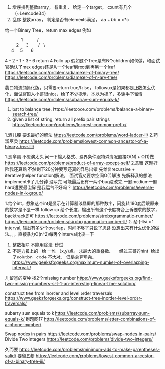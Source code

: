 1. 增序排列整数array， 有重复， 给定一个target， count有几个 （~Leetcode34）
2. 乱序 整数array， 判定是否有elements满足， a*a + b*b = c*c



给一个Binary Tree，return max edges
例如

             1
           /    \
         2      3
       /   \       \
     4     5       6        

4 - 2 - 1 - 3 - 6
return 4
Follo up 假如这个Tree是有N个children如何做，和面试官确认了max edges还是从一个leaf到root到再另一个leaf
https://leetcode.com/problems/diameter-of-binary-tree/
https://leetcode.com/problems/diameter-of-n-ary-tree/



蠡口物流领简化版，只需要return true/false，
followup是如果都是正数怎么优化，面试官国人小哥很nice，给了不少提示，本以为挂了，多谢手下留情
https://leetcode.com/problems/subarray-sum-equals-k/



1. bst to balance tree.
https://leetcode.com/problems/balance-a-binary-search-tree/
2. given a list of string, return all prefix pair strings.
https://leetcode.com/problems/longest-common-prefix/



1.酒儿腰 要求最好的解法 
https://leetcode.com/problems/word-ladder-ii/
2.药溜巫灵
https://leetcode.com/problems/lowest-common-ancestor-of-a-binary-tree-iii/



1.恶傘琶
不想演太久 问一下输入格式、边界条件跟特殊情况直接O(N) + O(1)做
https://leetcode.com/problems/product-of-array-except-self/
2.恶舞
这题好险我还算熟 不然剩下20分钟要写还真的容易出错 先给出recursive + iterative(helper function)解法，
面试官又要求空间O(1)解法 先解释我的想法 implement卡了几分钟 没写完 可能最后还有一两个bug没改完
一题medium一题hard還要最佳解 是我运气不好吗？
https://leetcode.com/problems/reverse-nodes-in-k-group/



1.给个int，想象这个int是显示在计算器液晶屏的那种数字，问旋转180度后跟原来的数字是不是一样
follow up 给个长度，输出所有这个长度符合上诉要求的数字，backtrack即可
https://leetcode.com/problems/strobogrammatic-number/
https://leetcode.com/problems/strobogrammatic-number-ii/
2. 给个list of interval, 输出有多少个overlap，时间不够了只说了思路
没想出来有什么优化的做法。。。直接暴力O(n^2)每两个interval比较一下



1. 整数相除 不能用除法  秒过
2. 不是力扣上的   给 一堆 （x,y)点。 求最大的重叠数。     经过三哥的hint  给出了solution   code 不大对。 但是总算写完。
https://www.geeksforgeeks.org/maximum-number-of-overlapping-intervals/


儿留爸的变种 找2个missing number
https://www.geeksforgeeks.org/find-two-missing-numbers-set-1-an-interesting-linear-time-solution/


construct tree from inorder and level order traversals
https://www.geeksforgeeks.org/construct-tree-inorder-level-order-traversals/


subarry sum equals to k
https://leetcode.com/problems/subarray-sum-equals-k/
刷题网17
https://leetcode.com/problems/letter-combinations-of-a-phone-number/


Swap nodes in pairs
https://leetcode.com/problems/swap-nodes-in-pairs/
Divide Two Integers
https://leetcode.com/problems/divide-two-integers/



久而要 
https://leetcode.com/problems/minimum-add-to-make-parentheses-valid/
要留五菱
https://leetcode.com/problems/lowest-common-ancestor-of-a-binary-tree-iii/
